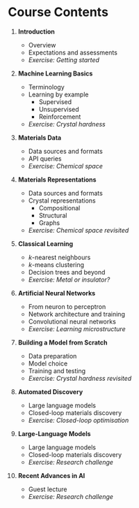 # Course Contents

1. **Introduction**    
    * Overview 
    * Expectations and assessments
	* _Exercise: Getting started_ 

2. **Machine Learning Basics**  
	* Terminology
	* Learning by example
		* Supervised
		* Unsupervised
		* Reinforcement
	* _Exercise: Crystal hardness_ 

3. **Materials Data**
	* Data sources and formats
	* API queries 
	* _Exercise: Chemical space_  

4. **Materials Representations**
	* Data sources and formats
	* Crystal representations 
		* Compositional 
		* Structural
		* Graphs   
	* _Exercise: Chemical space revisited_  

5. **Classical Learning**
	* _k_-nearest neighbours
	* _k_-means clustering
	* Decision trees and beyond
	* _Exercise: Metal or insulator?_ 

6. **Artificial Neural Networks**
	* From neuron to perceptron
	* Network architecture and training
	* Convolutional neural networks   
	* _Exercise: Learning microstructure_ 

7. **Building a Model from Scratch**
	* Data preparation
	* Model choice
	* Training and testing 
	* _Exercise: Crystal hardness revisited_ 

8. **Automated Discovery** 
	* Large language models 
	* Closed-loop materials discovery  
	* _Exercise: Closed-loop optimisation_ 

9. **Large-Language Models** 
	* Large language models 
	* Closed-loop materials discovery  
	* _Exercise: Research challenge_ 
	
10. **Recent Advances in AI** 
	* Guest lecture  
	* _Exercise: Research challenge_ 
	